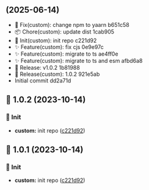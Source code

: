 ##  (2025-06-14)

* :bug: Fix(custom): change npm to yaarn b651c58
* :package: Chore(custom): update dist 1cab905
* :pushpin: Init(custom): init repo c221d92
* :sparkles: Feature(custom): fix cjs 0e9e97c
* :sparkles: Feature(custom): migrate  to ts ae4ff0e
* :sparkles: Feature(custom): migrate to ts and esm afbd6a8
* :tada: Release: v1.0.2 1b81988
* :tada: Release(custom): 1.0.2 921e5ab
* Initial commit dd2a71d



## :tada: 1.0.2 (2023-10-14)


### :pushpin: Init

* **custom:** init repo ([c221d92](https://github.com/Kuingsmile/node-bump-version/commit/c221d92))



## :tada: 1.0.1 (2023-10-14)


### :pushpin: Init

* **custom:** init repo ([c221d92](https://github.com/Kuingsmile/node-bump-version/commit/c221d92))



